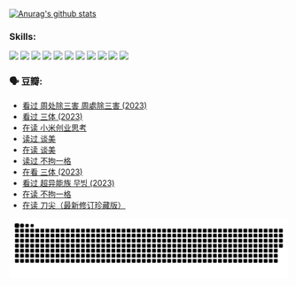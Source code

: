 
[![Anurag's github stats](https://github-readme-stats.vercel.app/api?username=w940853815)](https://github.com/anuraghazra/github-readme-stats)

### Skills:

<code><img height="32" src="https://cdn.jsdelivr.net/npm/simple-icons@v5/icons/python.svg"></code>
<code><img height="32" src="https://cdn.jsdelivr.net/npm/simple-icons@v5/icons/javascript.svg"></code>
<code><img height="32" src="https://cdn.jsdelivr.net/npm/simple-icons@v5/icons/django.svg"></code>
<code><img height="32" src="https://cdn.jsdelivr.net/npm/simple-icons@v5/icons/flask.svg"></code>
<code><img height="32" src="https://cdn.jsdelivr.net/npm/simple-icons@v5/icons/vuetify.svg"></code>
<code><img height="32" src="https://cdn.jsdelivr.net/npm/simple-icons@v5/icons/git.svg"></code>
<code><img height="32" src="https://cdn.jsdelivr.net/npm/simple-icons@v5/icons/docker.svg"></code>
<code><img height="32" src="https://cdn.jsdelivr.net/npm/simple-icons@v5/icons/postgresql.svg"></code>
<code><img height="32" src="https://cdn.jsdelivr.net/npm/simple-icons@v5/icons/elasticsearch.svg"></code>
<code><img height="32" src="https://cdn.jsdelivr.net/npm/simple-icons@v5/icons/macos.svg"></code>
<code><img height="32" src="https://cdn.jsdelivr.net/npm/simple-icons@v5/icons/linux.svg"></code>

### 🗣 豆瓣:

<!-- DOUBAN-ACTIVITIES:START -->
- [看过 周处除三害 周處除三害‎ (2023)](https://www.douban.com/people/136069238/status/4575646701/?_i=13348871)
- [看过 三体‎ (2023)](https://www.douban.com/people/136069238/status/4574263039/?_i=13348871)
- [在读 小米创业思考](https://www.douban.com/people/136069238/status/4572047905/?_i=13348871)
- [读过 谈美](https://www.douban.com/people/136069238/status/4572047629/?_i=13348871)
- [在读 谈美](https://www.douban.com/people/136069238/status/4560861771/?_i=13348871)
- [读过 不拘一格](https://www.douban.com/people/136069238/status/4560861445/?_i=13348871)
- [在看 三体‎ (2023)](https://www.douban.com/people/136069238/status/4558185093/?_i=13348871)
- [看过 超异能族 무빙‎ (2023)](https://www.douban.com/people/136069238/status/4556824186/?_i=13348871)
- [在读 不拘一格](https://www.douban.com/people/136069238/status/4541712161/?_i=13348871)
- [在读 刀尖（最新修订珍藏版）](https://www.douban.com/people/136069238/status/4541711339/?_i=13348871)
<!-- DOUBAN-ACTIVITIES:END -->


![Snake animation](https://raw.githubusercontent.com/w940853815/w940853815/output/github-contribution-grid-snake.svg)

<!--
**w940853815/w940853815** is a ✨ _special_ ✨ repository because its `README.md` (this file) appears on your GitHub profile.

Here are some ideas to get you started:

- 🔭 I’m currently working on ...
- 🌱 I’m currently learning ...
- 👯 I’m looking to collaborate on ...
- 🤔 I’m looking for help with ...
- 💬 Ask me about ...
- 📫 How to reach me: ...
- 😄 Pronouns: ...
- ⚡ Fun fact: ...
-->
